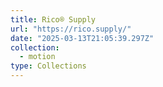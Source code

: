 ```yaml
---
title: Rico® Supply
url: "https://rico.supply/"
date: "2025-03-13T21:05:39.297Z"
collection:
  - motion
type: Collections
---
```

